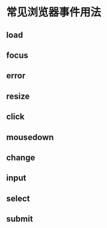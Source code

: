 # 常见浏览器事件用法

## load

## focus

## error

## resize

## click

## mousedown

## change

## input

## select

## submit

